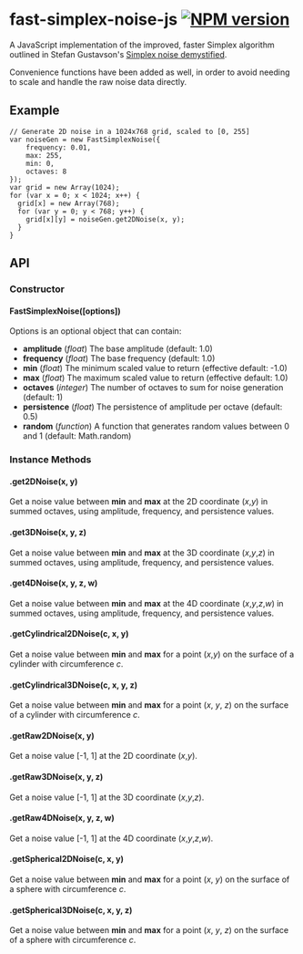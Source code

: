 # fast-simplex-noise-js [![NPM version](https://img.shields.io/npm/v/fast-simplex-noise.svg?style=flat-square)](https://www.npmjs.com/package/fast-simplex-noise)

A JavaScript implementation of the improved, faster Simplex algorithm outlined in Stefan Gustavson's [Simplex noise demystified](http://webstaff.itn.liu.se/~stegu/simplexnoise/simplexnoise.pdf).

Convenience functions have been added as well, in order to avoid needing to scale and handle the raw noise data directly.

## Example
    // Generate 2D noise in a 1024x768 grid, scaled to [0, 255]
    var noiseGen = new FastSimplexNoise({
        frequency: 0.01,
        max: 255,
        min: 0,
        octaves: 8
    });
    var grid = new Array(1024);
    for (var x = 0; x < 1024; x++) {
      grid[x] = new Array(768);
      for (var y = 0; y < 768; y++) {
        grid[x][y] = noiseGen.get2DNoise(x, y);
      }
    }

## API

### Constructor

#### FastSimplexNoise([options])
Options is an optional object that can contain:

- **amplitude** (*float*) The base amplitude (default: 1.0)
- **frequency** (*float*) The base frequency (default: 1.0)
- **min** (*float*) The minimum scaled value to return (effective default: -1.0)
- **max** (*float*) The maximum scaled value to return (effective default: 1.0)
- **octaves** (*integer*) The number of octaves to sum for noise generation (default: 1)
- **persistence** (*float*) The persistence of amplitude per octave (default: 0.5)
- **random** (*function*) A function that generates random values between 0 and 1 (default: Math.random)

### Instance Methods

#### .get2DNoise(x, y)
Get a noise value between **min** and **max** at the 2D coordinate (*x*,*y*) in summed octaves, using amplitude, frequency, and persistence values.

#### .get3DNoise(x, y, z)
Get a noise value between **min** and **max** at the 3D coordinate (*x*,*y*,*z*) in summed octaves, using amplitude, frequency, and persistence values.

#### .get4DNoise(x, y, z, w)
Get a noise value between **min** and **max** at the 4D coordinate (*x*,*y*,*z*,*w*) in summed octaves, using amplitude, frequency, and persistence values.

#### .getCylindrical2DNoise(c, x, y)
Get a noise value between **min** and **max** for a point (*x*,*y*) on the surface of a cylinder with circumference *c*.

#### .getCylindrical3DNoise(c, x, y, z)
Get a noise value between **min** and **max** for a point (*x*, *y*, *z*) on the surface of a cylinder with circumference *c*.

#### .getRaw2DNoise(x, y)
Get a noise value [-1, 1] at the 2D coordinate (*x*,*y*).

#### .getRaw3DNoise(x, y, z)
Get a noise value [-1, 1] at the 3D coordinate (*x*,*y*,*z*).

#### .getRaw4DNoise(x, y, z, w)
Get a noise value [-1, 1] at the 4D coordinate (*x*,*y*,*z*,*w*).

#### .getSpherical2DNoise(c, x, y)
Get a noise value between **min** and **max** for a point (*x*, *y*) on the surface of a sphere with circumference *c*.

#### .getSpherical3DNoise(c, x, y, z)
Get a noise value between **min** and **max** for a point (*x*, *y*, *z*) on the surface of a sphere with circumference *c*.
